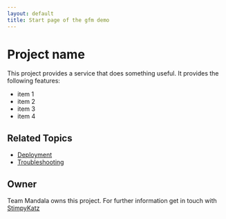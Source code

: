 ```yaml
---
layout: default
title: Start page of the gfm demo
---
```


# Project name
This project provides a service that does something useful. It provides the following features:
* item 1
* item 2
* item 3
* item 4

## Related Topics
* [Deployment](deployment.html)
* [Troubleshooting](troubleshooting.md)

## Owner
Team Mandala owns this project. For further information get in touch with [StimpyKatz](https://github.com/StimpyKatz)
